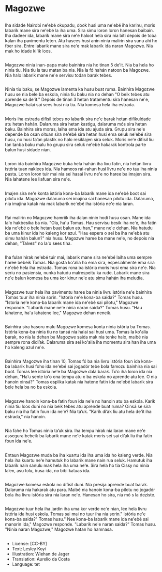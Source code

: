 # Magozwe

##
Iha sidade Nairobi ne'ebé okupadu, dook husi uma ne'ebé iha karinu, moris labarik mane sira ne'ebé la iha uma. Sira simu loron loron hanesan baibain. Iha dadeer ida, labarik mane sira ne'e haloot hela sira nia biti depois de toba kalan iha pavimentu leten. Atu hasees husi anin ninia malirin sira sunu ahi ho fóer sira. Entre labarik mane sira ne'e mak labarik ida naran Magozwe. Nia mak ho idade ki'ik loos.

##
Magozwe ninia inan-papa mate bainhira nia ho tinan 5 de'it. Nia ba hela ho ninia tiu. Nia tiu la tau matan ba nia. Nia la fó hahán natoon ba Magozwe. Nia halo labarik mane ne'e servisu todan barak tebes.

##
Ninia tiu baku, se Magozwe lamenta ka husu buat ruma. Bainhira Magozwe husu se nia bele ba eskola, ninia tiu baku nia no dehan "O beik tebes atu aprende sa de'it." Depois de tinan 3 hetan tratamentu sira hanesan ne'e, Magozwe halai sai sees husi nia tiu. Nia komesa hela iha estrada.

##
Moris iha estrada difisil tebes no labarik sira ne'e barak hetan difikuldade atu hetan hahán. Dalaruma sira hetan kastigu, dalaruma mós sira hetan baku. Bainhira sira moras, laiha ema ida atu ajuda sira. Grupu sira ne'e depende ba osan oituan sira ne'ebé sira hetan husi ema seluk ne'ebé sira husu, no husi fa’an plastik no halo resiklajen sira seluk. Moris ne'e difisil liu tan tanba baku malu ho grupu sira seluk ne'ebé hakarak kontrola parte balun husi sidade nian.

##
Loron ida bainhira Magozwe buka hela hahán iha lixu fatin, nia hetan livru istória tuan naklees ida. Nia hamoos rai-rahun husi livru ne'e no tau iha ninia pasta. Loron loron tuir mai nia sei hasai livru ne'e no haree ba imajen sira. Nia lahatene lee liafuan sira ne'e.

##
Imajen sira ne'e konta istória kona-ba labarik mane ida ne'ebé boot sai pilotu ida. Magozwe dalaruma sei imajina sai hanesan pilotu ida. Dalaruma, nia imajina katak nia mak labarik ne'ebé iha istória ne'e nia laran.

##
Rai malirin no Magozwe hamriik iha dalan ninin hodi husu osan. Mane ida la'o hakbesika ba nia. "Ola, ha'u Tomas. Hau servisu besik iha ne'e, iha fatin ida ne'ebé o bele hetan buat balun atu han," mane ne'e dehan. Nia hatudu ba uma kinur ida ho kaleng kor azul. "Hau espera o sei ba iha ne'ebá atu simu hahán balun?" nia husu. Magozwe haree ba mane ne'e, no depois nia dehan, "Talvez" no la'o sees tiha.

##
Iha fulan hirak ne'ebé tuir mai, labarik mane sira ne'ebé laiha uma sempre haree bebeik Tomas. Nia gosta ko'alia ho ema sira, espesialmente ema sira ne'ebé hela iha estrada. Tomas rona ba istória moris husi ema sira ne'e. Nia seriu no pasiensia, nunka hatudu malrespeitu ka rude. Labarik mane sira ne'e balun komesa ba uma kor kinur ne'e atu simu hahán iha meiudia.

##
Magozwe tuur hela iha pavimentu haree ba ninia livru istória ne'e bainhira Tomas tuur iha ninia sorin. "Istoria ne'e kona-ba saida?" Tomas husu. "Istoria ne'e kona-ba labarik mane ida ne'ebé sai pilotu," Magozwe responde. "Labarik mane ne'e ninia naran saida?" Tomas husu. "Hau lahatene, ha'u lahatene lee," Magozwe dehan neneik.

##
Bainhira sira hasoru malu Magozwe komesa konta ninia istória ba Tomas. Istória kona-ba ninia tiu no tansá nia halai sai husi uma. Tomas la ko'alia barak, no nia la dehan ba Magozwe saida mak nia tenke halo, maibé nia sempre rona didi’ak. Dalaruma sira sei ko'alia iha momentu sira han iha uma ho kaleng azul ne'e.

##
Bainhira Magozwe iha tinan 10, Tomas fó ba nia livru istória foun ida kona-ba labarik husi foho ida ne'ebé sai jogadór tebe bola famozu bainhira nia sai boot. Tomas lee istória ne'e ba Magozwe dala barak. To’o iha loron ida nia dehan, "Ha’u sente to'o ona tempu atu o ba eskola no aprende atu lee. O nia hanoin oinsá?" Tomas esplika katak nia hatene fatin ida ne'ebé labarik sira bele hela ba no ba eskola.

##
Magozwe hanoin kona-ba fatin foun ida ne'e no hanoin atu ba eskola. Karik ninia tiu loos duni no nia beik tebes atu aprende buat ruma? Oinsá se sira baku nia iha fatin foun ida ne'e? Nia ta’uk. "Karik di’ak liu atu hela de'it iha estrada," nia hanoin.

##
Nia fahe ho Tomas ninia ta’uk sira. Iha tempu hirak nia laran mane ne'e assegura bebeik ba labarik mane ne'e katak moris sei sai di’ak liu iha fatin foun ida ne'e.

##
Entaun Magozwe muda ba iha kuartu ida iha uma ida ho kaleng verde. Nia hela iha kuartu ne'e hamutuk ho labarik mane nain rua seluk. Hamutuk iha labarik nain sanulu mak hela iha uma ne'e. Sira hela ho tia Cissy no ninia la’en, asu tolu, busa ida, no bibi katuas ida.

##
Magozwe komesa eskola no difisil duni. Nia presija aprende buat barak. Dalaruma nia hakarak atu para. Maibé nia hanoin kona-ba pilotu no jogadór bola iha livru istória sira nia laran ne'e. Hanesan ho sira, nia mó s la deziste.

##
Magozwe tuur hela iha jardin iha uma kor verde ne'e nian, lee hela livru istória ida husi eskola. Tomas sai mai no tuur iha nia sorin." Istória ne'e kona-ba saida?" Tomas husu." Nee kona-ba labarik mane ida ne'ebé sai manorin ida," Magozwe responde. "Labarik ne'e naran saida?" Tomas husu. "Ninia naran Magozwe," Magozwe hatan ho hamnasa.

##
* License: [CC-BY]
* Text: Lesley Koyi
* Illustration: Wiehan de Jager
* Translation: Aurelio da Costa
* Language: tet

